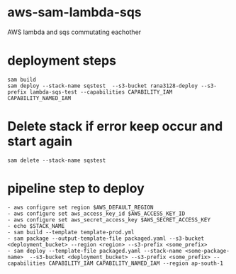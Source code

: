 # aws-sam-lambda-sqs
AWS lambda and sqs commutating eachother 

# deployment steps
    sam build
    sam deploy --stack-name sqstest  --s3-bucket rana3128-deploy --s3-prefix lambda-sqs-test --capabilities CAPABILITY_IAM CAPABILITY_NAMED_IAM

# Delete stack if error keep occur and start again
    sam delete --stack-name sqstest 

# pipeline step to deploy
    - aws configure set region $AWS_DEFAULT_REGION
    - aws configure set aws_access_key_id $AWS_ACCESS_KEY_ID
    - aws configure set aws_secret_access_key $AWS_SECRET_ACCESS_KEY
    - echo $STACK_NAME
    - sam build --template template-prod.yml
    - sam package --output-template-file packaged.yaml --s3-bucket <deployment_bucket> --region <region> --s3-prefix <some_prefix>
    - sam deploy --template-file packaged.yaml --stack-name <some-package-name>  --s3-bucket <deployment_bucket> --s3-prefix <some_prefix> --capabilities CAPABILITY_IAM CAPABILITY_NAMED_IAM --region ap-south-1